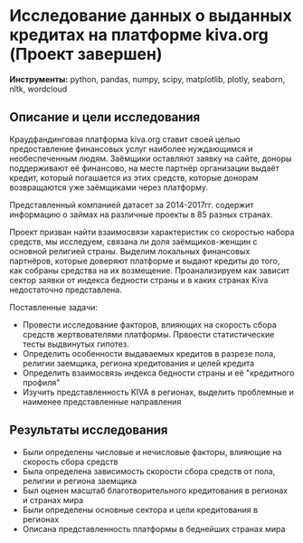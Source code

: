 # Исследование данных о выданных кредитах на платформе kiva.org (Проект завершен)
**Инструменты:** python, pandas, numpy, scipy, matplotlib, plotly, seaborn, nltk, wordcloud

## Описание и цели исследования

Краудфандинговая платформа kiva.org ставит своей целью предоставление финансовых услуг наиболее нуждающимся и необеспеченным людям. Заёмщики оставляют заявку на сайте, доноры поддерживают её финансово, на месте партнёр организации выдаёт кредит, который погашается из этих средств, которые донорам возвращаются уже заёмщиками через платформу.

Представленный компанией датасет за 2014-2017гг. содержит информацию о займах на различные проекты в 85 разных странах.

Проект призван найти взаимосвязи характеристик со скоростью набора средств, мы исследуем, связана ли доля заёмщиков-женщин с основной религией страны. Выделим локальных финансовых партнёров, которые доверяют платформе и выдают кредиты до того, как собраны средства на их возмещение. Проанализируем как зависит сектор заявки от индекса бедности страны и в каких странах Kiva недостаточно представлена.

Поставленные задачи:

* Провести исследование факторов, влияющих на скорость сбора средств жертвователями платформы. Првоести статистические тесты выдвинутых гипотез.
* Определить особенности выдаваемых кредитов в разрезе пола, религии заемщика, региона кредитования и целей кредита
* Определить взаимосвязь индекса бедности страны и её "кредитного профиля"
* Изучить представленность KIVA в регионах, выделить проблемные и наименее представленные направления

## Результаты исследования

* Были определены числовые и нечисловые факторы, влияющие на скорость сбора средств
* Была определена зависимость скорости сбора средств от пола, религии и региона заемщика
* Был оценен масштаб благотворительного кредитования в регионах и странах мира
* Были определены основные сектора и цели кредитования в регионах
* Описана представленность платформы в беднейших странах мира
